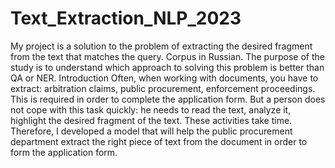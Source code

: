 # Text_Extraction_NLP_2023
My project is a solution to the problem of extracting the desired fragment from the text that matches the query. Corpus in Russian. The purpose of the study is to understand which approach to solving this problem is better than QA or NER.
Introduction
Often, when working with documents, you have to extract: arbitration claims, public procurement, enforcement proceedings. This is required in order to complete the application form. But a person does not cope with this task quickly: he needs to read the text, analyze it, highlight the desired fragment of the text. These activities take time. Therefore, I developed a model that will help the public procurement department extract the right piece of text from the document in order to form the application form.